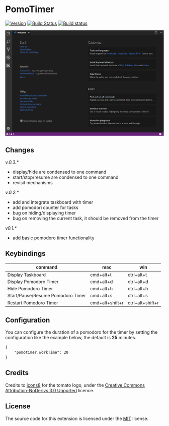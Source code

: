 # PomoTimer

[![Version](https://vsmarketplacebadge.apphb.com/version/afractal.pomotimer.svg)](https://marketplace.visualstudio.com/items?itemName=afractal.pomotimer)
[![Build Status](https://travis-ci.org/afractal/PomoTimer.svg?branch=master)](https://travis-ci.org/afractal/PomoTimer)
[![Build status](https://ci.appveyor.com/api/projects/status/fqnva71t73fotv23/branch/master?svg=true)](https://ci.appveyor.com/project/hermesxgjini/pomotimer/branch/master)

![demo](https://raw.githubusercontent.com/afractal/PomoTimer/master/assets/example.gif)

## Changes

*v.0.3.\**

- display/hide are condensed to one command
- start/stop/resume are condensed to one command
- revisit mechanisms

*v.0.2.\**

- add and integrate taskboard with timer
- add pomodori counter for tasks
- bug on hiding/displaying timer
- bug on removing the current task, it should be removed from the timer

*v0.1.\**

- add basic pomodoro timer functionality


## Keybindings

command                             | mac             | win
----------------------------------- | --------------- | ---------------
Display Taskboard                   | cmd+alt+t       | ctrl+alt+t
Display Pomodoro Timer              | cmd+alt+d       | ctrl+alt+d
Hide Pomodoro Timer                 | cmd+alt+h       | ctrl+alt+h
Start/Pause/Resume Pomodoro Timer   | cmd+alt+s       | ctrl+alt+s
Restart Pomodoro Timer              | cmd+alt+shift+r | ctrl+alt+shift+r


## Configuration

You can configure the duration of a pomodoro for the timer by setting the configuration like the example below, the default is **25** minutes.

```
{
    "pomotimer.workTime": 20
}
```

## Credits

Credits to [icons8](https://icons8.com/) for the tomato logo, under the [Creative Commons Attribution-NoDerivs 3.0 Unported](https://icons8.com/license/) licence.

## License

The source code for this extension is licensed under the [MIT](./LICENSE.md) license.
